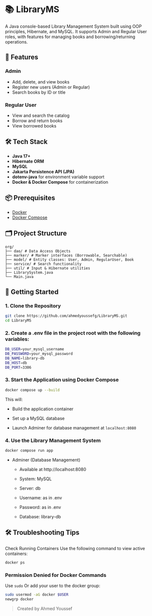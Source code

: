 # 📚 LibraryMS

A Java console-based Library Management System built using OOP principles, Hibernate, and MySQL. It supports Admin and Regular User roles, with features for managing books and borrowing/returning operations.

## 🔧 Features

### Admin
- Add, delete, and view books
- Register new users (Admin or Regular)
- Search books by ID or title

### Regular User
- View and search the catalog
- Borrow and return books
- View borrowed books

## 🛠️ Tech Stack

- **Java 17+**
- **Hibernate ORM**
- **MySQL**
- **Jakarta Persistence API (JPA)**
- **dotenv-java** for environment variable support
- **Docker & Docker Compose** for containerization

## 📦 Prerequisites
- [Docker](https://docs.docker.com/get-docker/)  
- [Docker Compose](https://docs.docker.com/compose/install/)  

## 🗂 Project Structure

```
org/
├── dao/ # Data Access Objects
├── marker/ # Marker interfaces (Borrowable, Searchable)
├── model/ # Entity classes: User, Admin, RegularUser, Book
├── service/ # Search functionality
├── util/ # Input & Hibernate utilities
├── LibrarySystem.java
└── Main.java
```


## 🧪 Getting Started

### 1. Clone the Repository

```bash
git clone https://github.com/ahmedyoussefg/LibraryMS.git
cd LibraryMS
```

### 2. Create a .env file in the project root with the following variables:
```bash
DB_USER=your_mysql_username
DB_PASSWORD=your_mysql_password
DB_NAME=library-db
DB_HOST=db
DB_PORT=3306
```

### 3. Start the Application using Docker Compose

```bash
docker compose up --build
```
This will:

- Build the application container

- Set up a MySQL database

- Launch Adminer for database management at `localhost:8080`

### 4. Use the Library Management System

```bash
docker compose run app
```

- Adminer (Database Management)
    - Available at http://localhost:8080

    - System: MySQL

    - Server: db

    - Username: as in .env

    - Password: as in .env

    - Database: library-db

## 🛠️ Troubleshooting Tips
###
Check Running Containers
Use the following command to view active containers:
```bash
docker ps
```
### Permission Denied for Docker Commands

Use `sudo` Or add your user to the docker group:

```bash
sudo usermod -aG docker $USER
newgrp docker
```

> Created by Ahmed Youssef